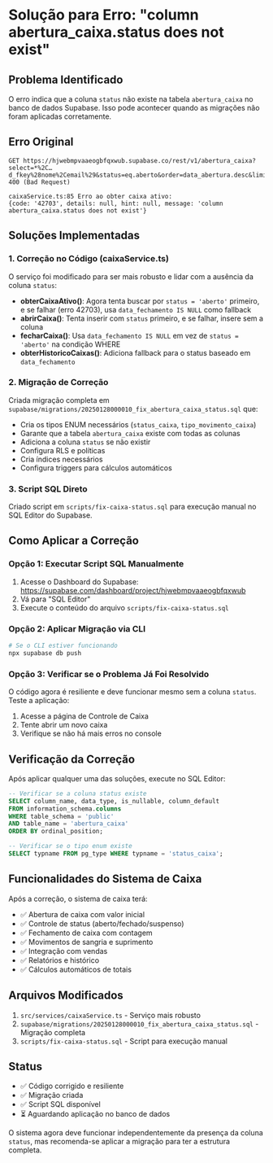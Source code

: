 # Solução para Erro: "column abertura_caixa.status does not exist"

## Problema Identificado

O erro indica que a coluna `status` não existe na tabela `abertura_caixa` no banco de dados Supabase. Isso pode acontecer quando as migrações não foram aplicadas corretamente.

## Erro Original
```
GET https://hjwebmpvaaeogbfqxwub.supabase.co/rest/v1/abertura_caixa?select=*%2C…d_fkey%28nome%2Cemail%29&status=eq.aberto&order=data_abertura.desc&limit=1 400 (Bad Request)

caixaService.ts:85 Erro ao obter caixa ativo: 
{code: '42703', details: null, hint: null, message: 'column abertura_caixa.status does not exist'}
```

## Soluções Implementadas

### 1. Correção no Código (caixaService.ts)

O serviço foi modificado para ser mais robusto e lidar com a ausência da coluna `status`:

- **obterCaixaAtivo()**: Agora tenta buscar por `status = 'aberto'` primeiro, e se falhar (erro 42703), usa `data_fechamento IS NULL` como fallback
- **abrirCaixa()**: Tenta inserir com `status` primeiro, e se falhar, insere sem a coluna
- **fecharCaixa()**: Usa `data_fechamento IS NULL` em vez de `status = 'aberto'` na condição WHERE
- **obterHistoricoCaixas()**: Adiciona fallback para o status baseado em `data_fechamento`

### 2. Migração de Correção

Criada migração completa em `supabase/migrations/20250128000010_fix_abertura_caixa_status.sql` que:

- Cria os tipos ENUM necessários (`status_caixa`, `tipo_movimento_caixa`)
- Garante que a tabela `abertura_caixa` existe com todas as colunas
- Adiciona a coluna `status` se não existir
- Configura RLS e políticas
- Cria índices necessários
- Configura triggers para cálculos automáticos

### 3. Script SQL Direto

Criado script em `scripts/fix-caixa-status.sql` para execução manual no SQL Editor do Supabase.

## Como Aplicar a Correção

### Opção 1: Executar Script SQL Manualmente

1. Acesse o Dashboard do Supabase: https://supabase.com/dashboard/project/hjwebmpvaaeogbfqxwub
2. Vá para "SQL Editor"
3. Execute o conteúdo do arquivo `scripts/fix-caixa-status.sql`

### Opção 2: Aplicar Migração via CLI

```bash
# Se o CLI estiver funcionando
npx supabase db push
```

### Opção 3: Verificar se o Problema Já Foi Resolvido

O código agora é resiliente e deve funcionar mesmo sem a coluna `status`. Teste a aplicação:

1. Acesse a página de Controle de Caixa
2. Tente abrir um novo caixa
3. Verifique se não há mais erros no console

## Verificação da Correção

Após aplicar qualquer uma das soluções, execute no SQL Editor:

```sql
-- Verificar se a coluna status existe
SELECT column_name, data_type, is_nullable, column_default 
FROM information_schema.columns 
WHERE table_schema = 'public' 
AND table_name = 'abertura_caixa'
ORDER BY ordinal_position;

-- Verificar se o tipo enum existe
SELECT typname FROM pg_type WHERE typname = 'status_caixa';
```

## Funcionalidades do Sistema de Caixa

Após a correção, o sistema de caixa terá:

- ✅ Abertura de caixa com valor inicial
- ✅ Controle de status (aberto/fechado/suspenso)
- ✅ Fechamento de caixa com contagem
- ✅ Movimentos de sangria e suprimento
- ✅ Integração com vendas
- ✅ Relatórios e histórico
- ✅ Cálculos automáticos de totais

## Arquivos Modificados

1. `src/services/caixaService.ts` - Serviço mais robusto
2. `supabase/migrations/20250128000010_fix_abertura_caixa_status.sql` - Migração completa
3. `scripts/fix-caixa-status.sql` - Script para execução manual

## Status

- ✅ Código corrigido e resiliente
- ✅ Migração criada
- ✅ Script SQL disponível
- ⏳ Aguardando aplicação no banco de dados

O sistema agora deve funcionar independentemente da presença da coluna `status`, mas recomenda-se aplicar a migração para ter a estrutura completa. 
